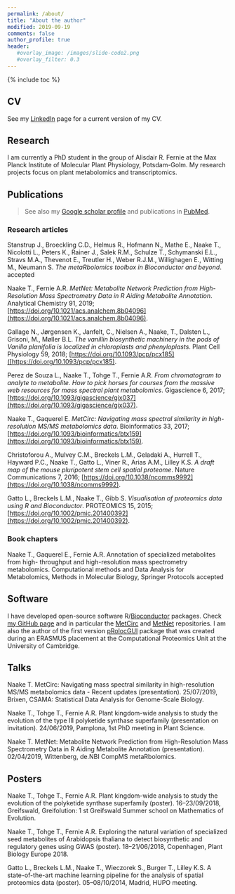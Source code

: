 ```yaml
---
permalink: /about/
title: "About the author"
modified: 2019-09-19
comments: false
author_profile: true
header:
   #overlay_image: /images/slide-code2.png
   #overlay_filter: 0.3
---
```


{% include toc %}

## CV

See my [LinkedIn](https://www.linkedin.com/in/thomas-naake-2b31158a/) page for a 
current version of my CV. 

## Research

I am currently a PhD student in the group of Alisdair R. Fernie at the 
Max Planck Institute of Molecular Plant Physiology, Potsdam-Golm. My 
research projects focus on plant metabolomics and transcriptomics. 

## Publications

> See also my [Google scholar 
> profile](https://scholar.google.de/citations?user=gh9evjAAAAAJ&hl=en)
> and publications in 
> [PubMed](https://www.ncbi.nlm.nih.gov/pubmed/?term=naake+thomas).

### Research articles

Stanstrup J., Broeckling C.D., Helmus R., Hofmann N., Mathe E., Naake T., Nicolotti L.,
Peters K., Rainer J., Salek R.M., Schulze T., Schymanski E.L., Stravs M.A., Thevenot E.,
Treutler H., Weber R.J.M., Willighagen E., Witting M., Neumann S. *The metaRbolomics
toolbox in Bioconductor and beyond*. accepted

Naake T., Fernie A.R. *MetNet: Metabolite Network Prediction from High-Resolution Mass
Spectrometry Data in R Aiding Metabolite Annotation*. Analytical Chemistry 91, 2019; 
[https://doi.org/10.1021/acs.analchem.8b04096](https://doi.org/10.1021/acs.analchem.8b04096).

Gallage N., Jørgensen K., Janfelt, C., Nielsen A., Naake, T., Dalsten L., Grisoni, M., Møller
B.L. *The vanillin biosynthetic machinery in the pods of Vanilla planifolia is localized in
chloroplasts and phenyloplasts*. Plant Cell Physiology 59, 2018; 
[https://doi.org/10.1093/pcp/pcx185]([https://doi.org/10.1093/pcp/pcx185).

Perez de Souza L., Naake T., Tohge T., Fernie A.R. *From chromatogram to analyte to
metabolite. How to pick horses for courses from the massive web resources for mass spectral
plant metabolomics*. Gigascience 6, 2017; 
[https://doi.org/10.1093/gigascience/gix037](https://doi.org/10.1093/gigascience/gix037).

Naake T., Gaquerel E. *MetCirc: Navigating mass spectral similarity in high-resolution
MS/MS metabolomics data*. Bioinformatics 33, 2017; 
[https://doi.org/10.1093/bioinformatics/btx159](https://doi.org/10.1093/bioinformatics/btx159).

Christoforou A., Mulvey C.M., Breckels L.M., Geladaki A., Hurrell T., Hayward P.C., Naake
T., Gatto L., Viner R., Arias A.M., Lilley K.S. *A draft map of the mouse pluripotent stem
cell spatial proteome*. Nature Communications 7, 2016; 
[https://doi.org/10.1038/ncomms9992](https://doi.org/10.1038/ncomms9992).

Gatto L., Breckels L.M., Naake T., Gibb S. *Visualisation of proteomics data using R and
Bioconductor*. PROTEOMICS 15, 2015;
[https://doi.org/10.1002/pmic.201400392](https://doi.org/10.1002/pmic.201400392).



### Book chapters 

Naake T., Gaquerel E., Fernie A.R. Annotation of specialized metabolites from high-
throughput and high-resolution mass spectrometry metabolomics. Computational methods
and Data Analysis for Metabolomics, Methods in Molecular Biology, Springer Protocols
accepted

## Software

I have developed open-source software 
R/[Bioconductor](http://www.bioconductor.org) packages. Check 
[my GitHub page](http://www.github.com/tnaake) and in particular
the [MetCirc](http://www.github.com/tnaake/MetCirc) and 
[MetNet](http://www.github.com/tnaake/MetNet) repositories. I am also 
the author of the first version
[pRolocGUI](https://github.com/ComputationalProteomicsUnit/pRolocGUI)
package that was created during an ERASMUS placement at the 
Computational Proteomics Unit at the University of Cambridge. 


## Talks 

Naake T. MetCirc: Navigating mass spectral similarity in high-resolution MS/MS metabolomics
data - Recent updates (presentation). 25/07/2019, Brixen, CSAMA: Statistical Data Analysis
for Genome-Scale Biology.

Naake T., Tohge T., Fernie A.R. Plant kingdom-wide analysis to study the evolution of the
type III polyketide synthase superfamily (presentation on invitation). 24/06/2019, Pamplona,
1st PhD meeting in Plant Science.

Naake T. MetNet: Metabolite Network Prediction from High-Resolution Mass Spectrometry
Data in R Aiding Metabolite Annotation (presentation). 02/04/2019, Wittenberg, de.NBI
CompMS metaRbolomics.


## Posters 

Naake T., Tohge T., Fernie A.R. Plant kingdom-wide analysis to study the evolution of
the polyketide synthase superfamily (poster). 16–23/09/2018, Greifswald, Greifolution: 1 st
Greifswald Summer school on Mathematics of Evolution.

Naake T., Tohge T., Fernie A.R. Exploring the natural variation of specialized seed metabolites
of Arabidopsis thaliana to detect biosynthetic and regulatory genes using GWAS (poster).
18–21/06/2018, Copenhagen, Plant Biology Europe 2018.

Gatto L., Breckels L.M., Naake T., Wieczorek S., Burger T., Lilley K.S. A state-of-the-art
machine learning pipeline for the analysis of spatial proteomics data (poster). 05–08/10/2014,
Madrid, HUPO meeting.

